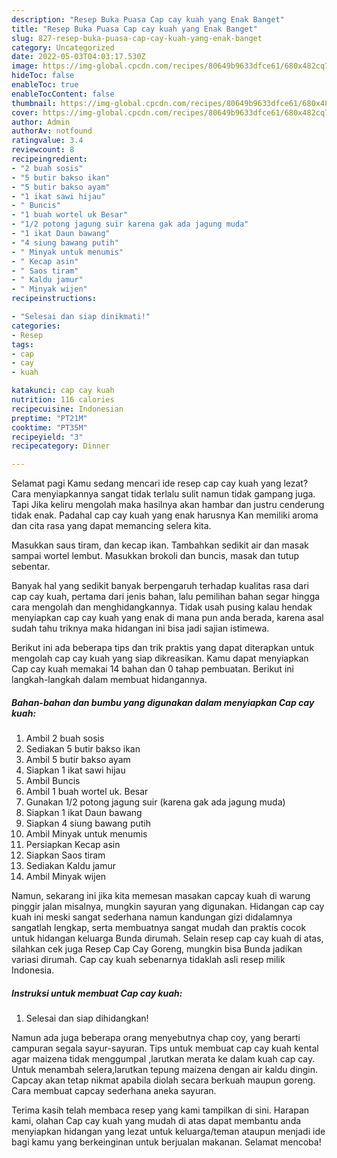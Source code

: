 ```yaml
---
description: "Resep Buka Puasa Cap cay kuah yang Enak Banget"
title: "Resep Buka Puasa Cap cay kuah yang Enak Banget"
slug: 827-resep-buka-puasa-cap-cay-kuah-yang-enak-banget
category: Uncategorized
date: 2022-05-03T04:03:17.530Z
image: https://img-global.cpcdn.com/recipes/80649b9633dfce61/680x482cq70/cap-cay-kuah-foto-resep-utama.jpg
hideToc: false
enableToc: true
enableTocContent: false
thumbnail: https://img-global.cpcdn.com/recipes/80649b9633dfce61/680x482cq70/cap-cay-kuah-foto-resep-utama.jpg
cover: https://img-global.cpcdn.com/recipes/80649b9633dfce61/680x482cq70/cap-cay-kuah-foto-resep-utama.jpg
author: Admin
authorAv: notfound
ratingvalue: 3.4
reviewcount: 8
recipeingredient:
- "2 buah sosis"
- "5 butir bakso ikan"
- "5 butir bakso ayam"
- "1 ikat sawi hijau"
- " Buncis"
- "1 buah wortel uk Besar"
- "1/2 potong jagung suir karena gak ada jagung muda"
- "1 ikat Daun bawang"
- "4 siung bawang putih"
- " Minyak untuk menumis"
- " Kecap asin"
- " Saos tiram"
- " Kaldu jamur"
- " Minyak wijen"
recipeinstructions:

- "Selesai dan siap dinikmati!"
categories:
- Resep
tags:
- cap
- cay
- kuah

katakunci: cap cay kuah 
nutrition: 116 calories
recipecuisine: Indonesian
preptime: "PT21M"
cooktime: "PT35M"
recipeyield: "3"
recipecategory: Dinner

---
```



Selamat pagi Kamu sedang mencari ide resep cap cay kuah yang lezat? Cara menyiapkannya sangat tidak terlalu sulit namun tidak gampang juga. Tapi Jika keliru mengolah maka hasilnya akan hambar dan justru cenderung tidak enak. Padahal cap cay kuah yang enak harusnya Kan memiliki aroma dan cita rasa yang dapat memancing selera kita.


Masukkan saus tiram, dan kecap ikan. Tambahkan sedikit air dan masak sampai wortel lembut. Masukkan brokoli dan buncis, masak dan tutup sebentar.

Banyak hal yang sedikit banyak berpengaruh terhadap kualitas rasa dari cap cay kuah, pertama dari jenis bahan, lalu pemilihan bahan segar hingga cara mengolah dan menghidangkannya. Tidak usah pusing kalau hendak menyiapkan cap cay kuah yang enak di mana pun anda berada, karena asal sudah tahu triknya maka hidangan ini bisa jadi sajian istimewa.


Berikut ini ada beberapa tips dan trik praktis yang dapat diterapkan untuk mengolah cap cay kuah yang siap dikreasikan. Kamu dapat menyiapkan Cap cay kuah memakai 14 bahan dan 0 tahap pembuatan. Berikut ini langkah-langkah dalam membuat hidangannya.

<!--inarticleads1-->

##### Bahan-bahan dan bumbu yang digunakan dalam menyiapkan Cap cay kuah:

1. Ambil 2 buah sosis
1. Sediakan 5 butir bakso ikan
1. Ambil 5 butir bakso ayam
1. Siapkan 1 ikat sawi hijau
1. Ambil  Buncis
1. Ambil 1 buah wortel uk. Besar
1. Gunakan 1/2 potong jagung suir (karena gak ada jagung muda)
1. Siapkan 1 ikat Daun bawang
1. Siapkan 4 siung bawang putih
1. Ambil  Minyak untuk menumis
1. Persiapkan  Kecap asin
1. Siapkan  Saos tiram
1. Sediakan  Kaldu jamur
1. Ambil  Minyak wijen


Namun, sekarang ini jika kita memesan masakan capcay kuah di warung pinggir jalan misalnya, mungkin sayuran yang digunakan. Hidangan cap cay kuah ini meski sangat sederhana namun kandungan gizi didalamnya sangatlah lengkap, serta membuatnya sangat mudah dan praktis cocok untuk hidangan keluarga Bunda dirumah. Selain resep cap cay kuah di atas, silahkan cek juga Resep Cap Cay Goreng, mungkin bisa Bunda jadikan variasi dirumah. Cap cay kuah sebenarnya tidaklah asli resep milik Indonesia. 

<!--inarticleads2-->

##### Instruksi untuk membuat Cap cay kuah:


1. Selesai dan siap dihidangkan!

Namun ada juga beberapa orang menyebutnya chap coy, yang berarti campuran segala sayur-sayuran. Tips untuk membuat cap cay kuah kental agar maizena tidak menggumpal ,larutkan merata ke dalam kuah cap cay. Untuk menambah selera,larutkan tepung maizena dengan air kaldu dingin. Capcay akan tetap nikmat apabila diolah secara berkuah maupun goreng. Cara membuat capcay sederhana aneka sayuran. 

Terima kasih telah membaca resep yang kami tampilkan di sini. Harapan kami, olahan Cap cay kuah yang mudah di atas dapat membantu anda menyiapkan hidangan yang lezat untuk keluarga/teman ataupun menjadi ide bagi kamu yang berkeinginan untuk berjualan makanan. Selamat mencoba!
